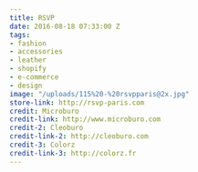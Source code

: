 ```yaml
---
title: RSVP
date: 2016-08-18 07:33:00 Z
tags:
- fashion
- accessories
- leather
- shopify
- e-commerce
- design
image: "/uploads/115%20-%20rsvpparis@2x.jpg"
store-link: http://rsvp-paris.com
credit: Microburo
credit-link: http://www.microburo.com
credit-2: Cleoburo
credit-link-2: http://cleoburo.com
credit-3: Colorz
credit-link-3: http://colorz.fr
---
```


